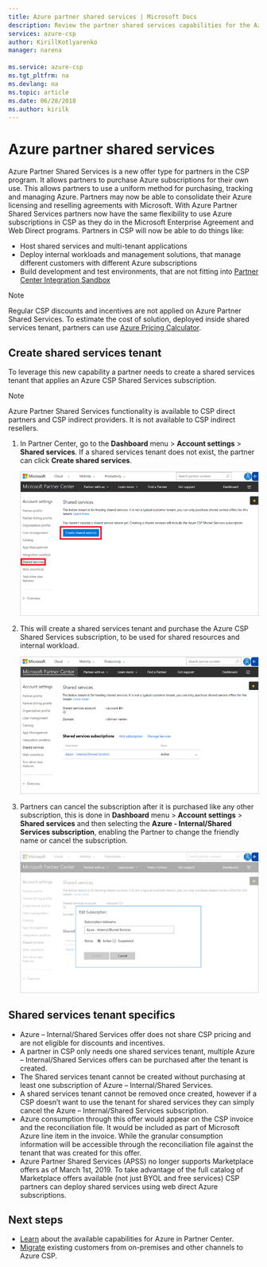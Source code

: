 ```yaml
---
title: Azure partner shared services | Microsoft Docs
description: Review the partner shared services capabilities for the Azure Cloud Solution Provider (CSP) program.
services: azure-csp
author: KirillKotlyarenko
manager: narena

ms.service: azure-csp
ms.tgt_pltfrm: na
ms.devlang: na
ms.topic: article
ms.date: 06/28/2018
ms.author: kirilk
---
```


# Azure partner shared services

Azure Partner Shared Services is a new offer type for partners in the CSP program.  It allows partners to purchase Azure subscriptions for their own use.  This allows partners to use a uniform method for purchasing, tracking and managing Azure. Partners may now be able to consolidate their Azure licensing and reselling agreements with Microsoft. With Azure Partner Shared Services partners now have the same flexibility to use Azure subscriptions in CSP as they do in the Microsoft Enterprise Agreement and Web Direct programs. Partners in CSP will now be able to do things like:

- Host shared services and multi-tenant applications
- Deploy internal workloads and management solutions, that manage different customers with different Azure subscriptions
- Build development and test environments, that are not fitting into [Partner Center Integration Sandbox](https://msdn.microsoft.com/library/partnercenter/dn974940.aspx)

> [!NOTE]
> Regular CSP discounts and incentives are not applied on Azure Partner Shared Services. To estimate the cost of solution, deployed inside shared services tenant, partners can use [Azure Pricing Calculator](https://azure.microsoft.com/pricing/calculator).

## Create shared services tenant
To leverage this new capability a partner needs to create a shared services tenant that applies an Azure CSP Shared Services subscription.

> [!NOTE]
> Azure Partner Shared Services functionality is available to CSP direct partners and CSP indirect providers. It is not available to CSP indirect resellers.

1. In Partner Center, go to the **Dashboard** menu > **Account settings** > **Shared services**. If a shared services tenant does not exist, the partner can click **Create shared services**.

	![Create shared services in Partner Center](media/create-shared-services-01.png)

2. This will create a shared services tenant and purchase the Azure CSP Shared Services subscription, to be used for shared resources and internal workload.

	![Shared services creation confirmation](media/create-shared-services-02.png)

3. Partners can cancel the subscription after it is purchased like any other subscription, this is done in **Dashboard** menu > **Account settings** > **Shared services** and then selecting the **Azure - Internal/Shared Services subscription**, enabling the Partner to change the friendly name or cancel the subscription.

	![Disable shared services subscription](media/create-shared-services-03.png)

## Shared services tenant specifics
- Azure – Internal/Shared Services offer does not share CSP pricing and are not eligible for discounts and incentives.
- A partner in CSP only needs one shared services tenant, multiple Azure – Internal/Shared Services offers can be purchased after the tenant is created.
- The Shared services tenant cannot be created without purchasing at least one subscription of Azure – Internal/Shared Services.
- A shared services tenant cannot be removed once created, however if a CSP doesn’t want to use the tenant for shared services they can simply cancel the Azure – Internal/Shared Services subscription.
- Azure consumption through this offer would appear on the CSP invoice and the reconciliation file. It would be included as part of Microsoft Azure line item in the invoice. While the granular consumption information will be accessible through the reconciliation file against the tenant that was created for this offer.
- Azure Partner Shared Services (APSS) no longer supports Marketplace offers as of March 1st, 2019. To take advantage of the full catalog of Marketplace offers available (not just BYOL and free services) CSP partners can deploy shared services using web direct Azure subscriptions. 

## Next steps
- [Learn](partner-center-overview.md) about the available capabilities for Azure in Partner Center.
- [Migrate](../migration/migration-to-azure-csp.md) existing customers from on-premises and other channels to Azure CSP.
